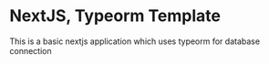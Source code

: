 # NextJS, Typeorm Template

This is a basic nextjs application which uses typeorm for database connection
